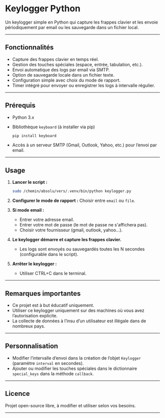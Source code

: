 # Keylogger Python

Un keylogger simple en Python qui capture les frappes clavier et les envoie périodiquement par email ou les sauvegarde dans un fichier local.

---

## Fonctionnalités

* Capture des frappes clavier en temps réel.
* Gestion des touches spéciales (espace, entrée, tabulation, etc.).
* Envoi automatique des logs par email via SMTP.
* Option de sauvegarde locale dans un fichier texte.
* Configuration simple avec choix du mode de rapport.
* Timer intégré pour envoyer ou enregistrer les logs à intervalle régulier.

---

## Prérequis

* Python 3.x
* Bibliothèque `keyboard` (à installer via pip)

  ```bash
  pip install keyboard
  ```
* Accès à un serveur SMTP (Gmail, Outlook, Yahoo, etc.) pour l’envoi par email.

---

## Usage

1. **Lancer le script :**

   ```bash
   sudo /chemin/absolu/vers/.venv/bin/python keylogger.py
   ```

2. **Configurer le mode de rapport :**
   Choisir entre `email` ou `file`.

3. **Si mode email :**

   * Entrer votre adresse email.
   * Entrer votre mot de passe (le mot de passe ne s'affichera pas).
   * Choisir votre fournisseur (gmail, outlook, yahoo...).

4. **Le keylogger démarre et capture les frappes clavier.**

   * Les logs sont envoyés ou sauvegardés toutes les N secondes (configurable dans le script).

5. **Arrêter le keylogger :**

   * Utiliser CTRL+C dans le terminal.

---

## Remarques importantes

* Ce projet est à but éducatif uniquement.
* Utiliser ce keylogger uniquement sur des machines où vous avez l’autorisation explicite.
* La collecte de données à l’insu d’un utilisateur est illégale dans de nombreux pays.

---

## Personnalisation

* Modifier l’intervalle d’envoi dans la création de l’objet `Keylogger` (paramètre `interval` en secondes).
* Ajouter ou modifier les touches spéciales dans le dictionnaire `special_keys` dans la méthode `callback`.

---

## Licence

Projet open-source libre, à modifier et utiliser selon vos besoins.

---